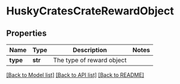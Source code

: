 # HuskyCratesCrateRewardObject

## Properties
Name | Type | Description | Notes
------------ | ------------- | ------------- | -------------
**type** | **str** | The type of reward object | 

[[Back to Model list]](../README.md#documentation-for-models) [[Back to API list]](../README.md#documentation-for-api-endpoints) [[Back to README]](../README.md)


